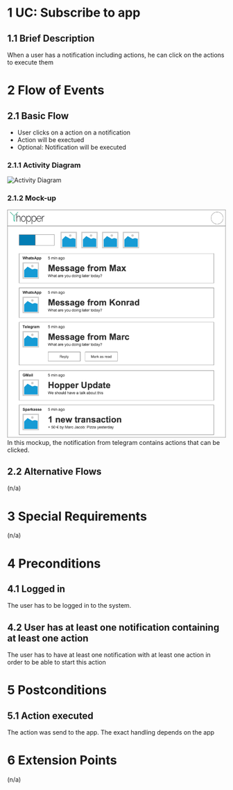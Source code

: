 # 1 UC: Subscribe to app

## 1.1 Brief Description
When a user has a notification including actions, he can click on the actions to execute them

# 2 Flow of Events
## 2.1 Basic Flow
- User clicks on a action on a notification
- Action will be exectued
- Optional: Notification will be executed

### 2.1.1 Activity Diagram
![Activity Diagram](./img/uc-start-action.svg)

### 2.1.2 Mock-up
![Mockup](./mockups/hopper_main.png)
In this mockup, the notification from telegram contains actions that can be clicked.

## 2.2 Alternative Flows
(n/a)

# 3 Special Requirements
(n/a)

# 4 Preconditions
## 4.1 Logged in
The user has to be logged in to the system.
## 4.2 User has at least one notification containing at least one action
The user has to have at least one notification with at least one action in order to be able to start this action

# 5 Postconditions
## 5.1 Action executed
The action was send to the app. The exact handling depends on the app
 
# 6 Extension Points
(n/a)
